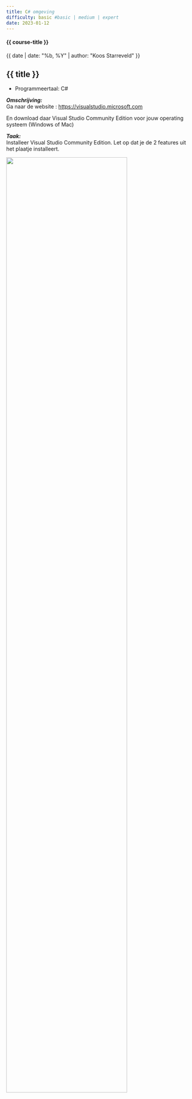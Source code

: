 ```yaml
---
title: C# omgeving
difficulty: basic #basic | medium | expert
date: 2023-01-12
---
```


#### {{ course-title }}
{{ date | date: "%b, %Y" | author: "Koos Starreveld" }}


## {{ title }}

* Programmeertaal: C#

***Omschrijving:***  
Ga naar de website : <https://visualstudio.microsoft.com>

En download daar Visual Studio Community Edition voor jouw operating systeem  (Windows of Mac)

***Taak:***  
Installeer Visual Studio Community Edition.
Let op dat je de 2 features uit het plaatje installeert.

<img src="{{ '/_assets/csharp/VSinstall.png' | url }}" style="width:80%;">

